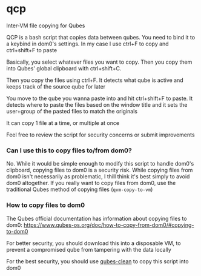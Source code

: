 # qcp
Inter-VM file copying for Qubes

QCP is a bash script that copies data between qubes. You need to bind it to a keybind in dom0's settings. In my case I use ctrl+F to copy and ctrl+shift+F to paste

Basically, you select whatever files you want to copy. Then you copy them into Qubes' global clipboard with ctrl+shift+C.

Then you copy the files using ctrl+F. It detects what qube is active and keeps track of the source qube for later

You move to the qube you wanna paste into and hit ctrl+shift+F to paste. It detects where to paste the files based on the window title and it sets the user+group of the pasted files to match the originals

It can copy 1 file at a time, or multiple at once

Feel free to review the script for security concerns or submit improvements

### Can I use this to copy files to/from dom0?

No. While it would be simple enough to modify this script to handle dom0's clipboard, copying files to dom0 is a security risk. While copying files from dom0 isn't necessarily as problematic, I thill think it's best simply to avoid dom0 altogether. If you really want to copy files from dom0, use the traditional Qubes method of copying files (`qvm-copy-to-vm`)

### How to copy files to dom0

The Qubes official documentation has information about copying files to dom0: https://www.qubes-os.org/doc/how-to-copy-from-dom0/#copying-to-dom0

For better security, you should download this into a disposable VM, to prevent a compromised qube from tampering with the data locally

For the best security, you should use [qubes-clean](https://github.com/NobodySpecial256/qubes-clean) to copy this script into dom0
